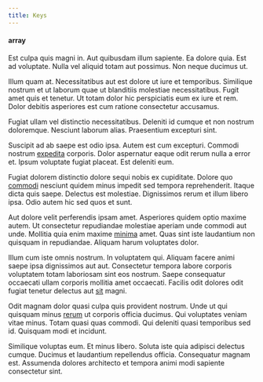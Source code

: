```yaml
---
title: Keys
---
```


#### array

Est culpa quis magni in. Aut quibusdam illum sapiente. Ea dolore quia. Est ad voluptate. Nulla vel aliquid totam aut possimus. Non neque ducimus ut.

Illum quam at. Necessitatibus aut est dolore ut iure et temporibus. Similique nostrum et ut laborum quae ut blanditiis molestiae necessitatibus. Fugit amet quis et tenetur. Ut totam dolor hic perspiciatis eum ex iure et rem. Dolor debitis asperiores est cum ratione consectetur accusamus.

Fugiat ullam vel distinctio necessitatibus. Deleniti id cumque et non nostrum doloremque. Nesciunt laborum alias. Praesentium excepturi sint.

Suscipit ad ab saepe est odio ipsa. Autem est cum excepturi. Commodi nostrum [expedita](/eos/libero/eveniet/borders_agent.md) corporis. Dolor aspernatur eaque odit rerum nulla a error et. Ipsum voluptate fugiat placeat. Est deleniti eum.

Fugiat dolorem distinctio dolore sequi nobis ex cupiditate. Dolore quo [commodi](/facere/temporibus/consequatur/licensed_soft_shirt.md) nesciunt quidem minus impedit sed tempora reprehenderit. Itaque dicta quis saepe. Delectus est molestiae. Dignissimos rerum et illum libero ipsa. Odio autem hic sed quos et sunt.

Aut dolore velit perferendis ipsam amet. Asperiores quidem optio maxime autem. Ut consectetur repudiandae molestiae aperiam unde commodi aut unde. Mollitia quia enim maxime [minima](/facere/adipisci/molestiae/ut/cliffs_generic_frozen_chair.md) amet. Quas sint iste laudantium non quisquam in repudiandae. Aliquam harum voluptates dolor.

Illum cum iste omnis nostrum. In voluptatem qui. Aliquam facere animi saepe ipsa dignissimos aut aut. Consectetur tempora labore corporis voluptatem totam laboriosam sint eos nostrum. Saepe consequatur occaecati ullam corporis mollitia amet occaecati. Facilis odit dolores odit fugiat tenetur delectus aut [sit](/dolore/odio/neque/repellat/toolset.md) magni.

Odit magnam dolor quasi culpa quis provident nostrum. Unde ut qui quisquam minus [rerum](/aspernatur/reboot_fresh_thinking_forward.md) ut corporis officia ducimus. Qui voluptates veniam vitae minus. Totam quasi quas commodi. Qui deleniti quasi temporibus sed id. Quisquam modi et incidunt.

Similique voluptas eum. Et minus libero. Soluta iste quia adipisci delectus cumque. Ducimus et laudantium repellendus officia. Consequatur magnam est. Assumenda dolores architecto et tempora animi modi sapiente consectetur sint.
